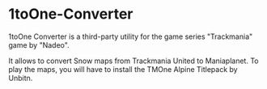# 1toOne-Converter

1toOne Converter is a third-party utility for the game series "Trackmania" game by "Nadeo".

It allows to convert Snow maps from Trackmania United to Maniaplanet. To play the maps, you will have to install the TMOne Alpine Titlepack by Unbitn.

